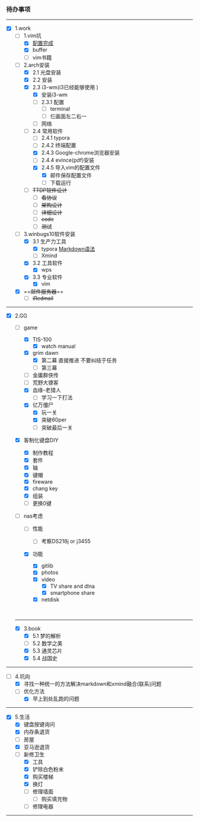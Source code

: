 ### 待办事项
---
- [x] 1.work
  - [ ] 1.vim坑
    - [x] [配置完成](https://github.com/yangyangwithgnu/use_vim_as_ide)
    - [x] buffer
    - [ ] vim书籍 
  - [ ] 2.arch安装
    - [x] 2.1 光盘安装
    - [x] 2.2 安装
    - [x] 2.3 i3-wm(i3已经能够使用 )
      - [x] 安装i3-wm
      - [ ] 2.3.1 配置
          - [ ] terminal 
          - [ ] 仨画面左二右一
      - [ ] 网络
    - [ ] 2.4 常用软件
      - [ ] 2.4.1 typora
      - [ ] 2.4.2 终端配置
      - [x] 2.4.3 Google-chrome浏览器安装
      - [ ] 2.4.4 evince(pdf)安装
      - [x] 2.4.5 导入vim的配置文件
        - [x] 邮件保存配置文件
        - [ ] 下载运行
    - [ ] ~~TTDP软件设计~~
      - [ ] ~~看协议~~
      - [ ] ~~架构设计~~
      - [ ] ~~详细设计~~
      - [ ] ~~code~~
      - [ ] ~~测试~~
  - [ ] 3.winbugs10软件安装
    - [x] 3.1 生产力工具
      - [x] typora [Markdown语法](https://www.w3cschool.cn/lme/kga11srs.html)
      - [ ] Xmind
    - [x] 3.2 工具软件
      - [x] wps
    - [x] 3.3 专业软件
      - [x] vim
  - [x] ==~~邮件服务器~~==
    - [ ] ~~iRedmail~~
---
- [x] 2.GG
  - [ ] game
    - [x] TIS-100
      - [x] watch manual
    - [x] grim dawn
      - [x] 第二幕 直接推进 不要纠结于任务
      - [ ] 第三幕
    - [ ] 金庸群侠传
    - [ ] 荒野大镖客
    - [x] 血缘-老猎人
      - [ ] 学习一下打法
    - [x] 亿万僵尸
      - [x] 玩一关
      - [x] 突破60per
      - [ ] 突破最后一关

  - [x] 客制化键盘DIY
    - [x] 制作教程 
    - [x] 套件
    - [x] 轴
    - [x] 键帽 
    - [x] fireware
    - [x] chang key 
    - [x] 组装
    - [ ] 更换0键

  - [ ] nas考虑

    - [ ] 性能
      - [ ] 考察DS218j or j3455
    - [x] 功能

      - [x] gitlib
      - [x] photos
      - [x] video
        - [x] TV share and dlna
        - [x] smartphone share
      - [x] netdisk

  ​	

  ---

  - [x] 3.book
    - [x] 5.1 梦的解析
    - [ ] 5.2 数学之美
    - [x] 5.3 通灵芯片
    - [x] 5.4 战国史  

---
- [ ] 4.坑向
  - [x] 寻找一种统一的方法解决markdown和xmind融合(联系)问题
  - [ ] 优化方法
    - [x] 早上到处乱跑的问题
---
- [x] 5.生活
  - [x] 键盘按键询问
  - [x] 内存条退货
  - [ ] 房屋
  - [x] 亚马逊退货
  - [ ] 新修卫生
    - [x] 工具
    - [x] 铲除白色粉末
    - [x] 购买楼梯
    - [x] 换灯
    - [ ] 修理墙面
      - [ ] 购买填充物
    - [ ] 修理电器
---